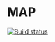 # MAP

[![Build status](https://ci.appveyor.com/api/projects/status/79lpgfsxxbvconl9?svg=true)](https://ci.appveyor.com/project/bugagi67/ajs-homeworks-map)
